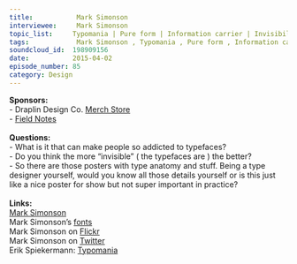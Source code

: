```yaml
--- 
title:           Mark Simonson 
interviewee:     Mark Simonson 
topic_list:     Typomania | Pure form | Information carrier | Invisibility | Sound fonts | Font perception | Type anatomy | Richard Feynman | Names vs nature | Expert knowledge  
tags:            Mark Simonson , Typomania , Pure form , Information carrier , Invisibility , Sound fonts , Font perception , Type anatomy , Richard Feynman , Names vs nature , Expert knowledge  
soundcloud_id:  198909156
date:           2015-04-02
episode_number: 85
category: Design
---
```


<p class="show_notes_display"><b>Sponsors:<br></b>- Draplin Design Co. <a rel="nofollow" target="_blank" href="http://draplin.com/merch/">Merch Store</a><br>- <a rel="nofollow" target="_blank" href="http://fieldnotesbrand.com/">Field Notes</a><br><b><br>Questions:</b><br>- What is it that can make people so addicted to typefaces?<br>- Do you think the more “invisible” ( the typefaces are ) the better?<br>- So there are those posters with type anatomy and stuff. Being a type designer yourself, would you know all those details yourself or is this just like a nice poster for show but not super important in practice?<br><br><b>Links:<br></b><a rel="nofollow" target="_blank" href="http://www.marksimonson.com/">Mark Simonson</a><br>Mark Simonson’s <a rel="nofollow" target="_blank" href="http://www.marksimonson.com/fonts">fonts</a><br>Mark Simonson on <a rel="nofollow" target="_blank" href="https://www.flickr.com/people/62468024@N00/">Flickr</a><br>Mark Simonson on <a rel="nofollow" target="_blank" href="https://twitter.com/marksimonson">Twitter</a><br>Erik Spiekermann: <a rel="nofollow" target="_blank" href="http://">Typomania</a><br></p>
